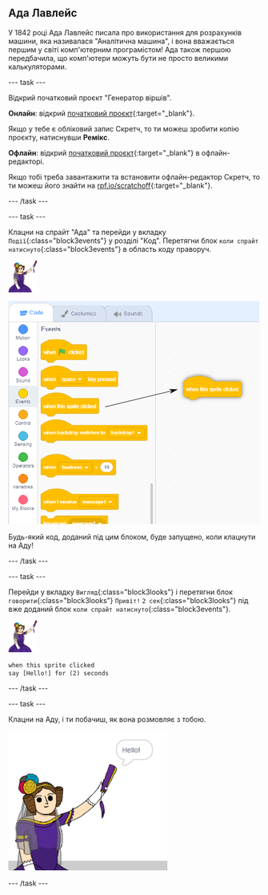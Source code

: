 ## Ада Лавлейс

У 1842 році Ада Лавлейс писала про використання для розрахунків машини, яка називалася "Аналітична машина", і вона вважається першим у світі комп'ютерним програмістом! Ада також першою передбачила, що комп'ютери можуть бути не просто великими калькуляторами.

\--- task \---

Відкрий початковий проєкт "Генератор віршів".

**Онлайн**: відкрий [початковий проєкт](http://rpf.io/poetry-on){:target="_blank"}.

Якщо у тебе є обліковий запис Скретч, то ти можеш зробити копію проєкту, натиснувши **Ремікс**.

**Офлайн**: відкрий [початковий проєкт](http://rpf.io/p/en/beat-the-goalie-go){:target="_blank"} в офлайн-редакторі.

Якщо тобі треба завантажити та встановити офлайн-редактор Скретч, то ти можеш його знайти на [rpf.io/scratchoff](http://rpf.io/scratchoff){:target="_blank"}.

\--- /task \---

\--- task \---

Клацни на спрайт "Ада" та перейди у вкладку `Події`{:class="block3events"} у розділі "Код". Перетягни блок `коли спрайт натиснуто`{:class="block3events"} в область коду праворуч.

![спрайт Ади](images/ada-sprite.png)

![перетягування блоку "коли спрайт натиснуто"](images/poetry-click.png)

Будь-який код, доданий під цим блоком, буде запущено, коли клацнути на Аду!

\--- /task \---

\--- task \---

Перейди у вкладку `Вигляд`{:class="block3looks"} і перетягни блок `говорити`{:class="block3looks"} `Привіт!` `2 сек`{:class="block3looks"} під вже доданий блок `коли спрайт натиснуто`{:class="block3events"}.

![спрайт Ади](images/ada-sprite.png)

```blocks3
when this sprite clicked
say [Hello!] for (2) seconds
```

\--- /task \---

\--- task \---

Клацни на Аду, і ти побачиш, як вона розмовляє з тобою.

![знімок екрана](images/poetry-say-test.png)

\--- /task \---